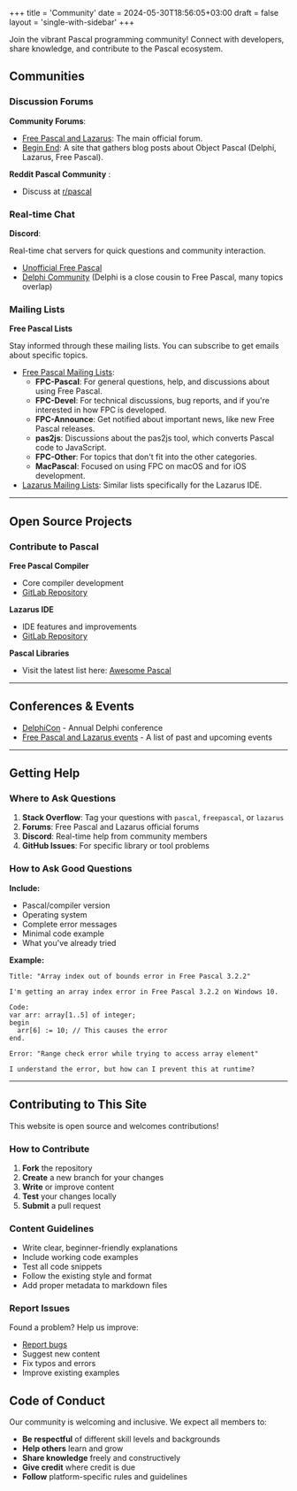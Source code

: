 +++
title = 'Community'
date = 2024-05-30T18:56:05+03:00
draft = false
layout = 'single-with-sidebar'
+++


Join the vibrant Pascal programming community! Connect with developers, share knowledge, and contribute to the Pascal ecosystem.

## Communities

### Discussion Forums

**Community Forums**: 

-   [Free Pascal and Lazarus](https://forum.lazarus.freepascal.org/index.php): The main official forum.
-   [Begin End](https://www.beginend.net/): A site that gathers blog posts about Object Pascal (Delphi, Lazarus, Free Pascal).

**Reddit Pascal Community** :

- Discuss at [r/pascal](https://reddit.com/r/pascal)

### Real-time Chat

**Discord**: 

Real-time chat servers for quick questions and community interaction.

-   [Unofficial Free Pascal](https://discord.com/invite/GPFyAc2UJ2)
-   [Delphi Community](https://delphi-community.com/) (Delphi is a close cousin to Free Pascal, many topics overlap)

### Mailing Lists

**Free Pascal Lists**

Stay informed through these mailing lists. You can subscribe to get emails about specific topics.

-   [Free Pascal Mailing Lists](https://lists.freepascal.org/mailman/listinfo):
    -   **FPC-Pascal**: For general questions, help, and discussions about using Free Pascal.
    -   **FPC-Devel**: For technical discussions, bug reports, and if you're interested in how FPC is developed.
    -   **FPC-Announce**: Get notified about important news, like new Free Pascal releases.
    -   **pas2js**: Discussions about the pas2js tool, which converts Pascal code to JavaScript.
    -   **FPC-Other**: For topics that don't fit into the other categories.
    -   **MacPascal**: Focused on using FPC on macOS and for iOS development.
-   [Lazarus Mailing Lists](https://lists.lazarus-ide.org/listinfo): Similar lists specifically for the Lazarus IDE.

---

## Open Source Projects

### Contribute to Pascal

**Free Pascal Compiler**
- Core compiler development
- [GitLab Repository](https://gitlab.com/freepascal.org/fpc)

**Lazarus IDE**
- IDE features and improvements
- [GitLab Repository](https://gitlab.com/freepascal.org/lazarus)

**Pascal Libraries**
- Visit the latest list here: [Awesome Pascal](https://github.com/Fr0sT-Brutal/awesome-pascal)

---


## Conferences & Events

- [DelphiCon](https://delphicon.embarcadero.com/) - Annual Delphi conference
- [Free Pascal and Lazarus events](https://wiki.freepascal.org/Conferences_and_Events) - A list of past and upcoming events

---

## Getting Help

### Where to Ask Questions

1. **Stack Overflow**: Tag your questions with `pascal`, `freepascal`, or `lazarus`
2. **Forums**: Free Pascal and Lazarus official forums
3. **Discord**: Real-time help from community members
4. **GitHub Issues**: For specific library or tool problems

### How to Ask Good Questions

**Include:**

- Pascal/compiler version
- Operating system
- Complete error messages
- Minimal code example
- What you've already tried

**Example:**

```
Title: "Array index out of bounds error in Free Pascal 3.2.2"

I'm getting an array index error in Free Pascal 3.2.2 on Windows 10.

Code:
var arr: array[1..5] of integer;
begin
  arr[6] := 10; // This causes the error
end.

Error: "Range check error while trying to access array element"

I understand the error, but how can I prevent this at runtime?
```

---

## Contributing to This Site

This website is open source and welcomes contributions!

### How to Contribute

1. **Fork** the repository
2. **Create** a new branch for your changes
3. **Write** or improve content
4. **Test** your changes locally
5. **Submit** a pull request

### Content Guidelines

- Write clear, beginner-friendly explanations
- Include working code examples
- Test all code snippets
- Follow the existing style and format
- Add proper metadata to markdown files

### Report Issues

Found a problem? Help us improve:

- [Report bugs](https://github.com/ObjectPascal-Community/ObjectPascal-Community.github.io/issues)
- Suggest new content
- Fix typos and errors
- Improve existing examples

## Code of Conduct

Our community is welcoming and inclusive. We expect all members to:

- **Be respectful** of different skill levels and backgrounds
- **Help others** learn and grow
- **Share knowledge** freely and constructively
- **Give credit** where credit is due
- **Follow** platform-specific rules and guidelines
